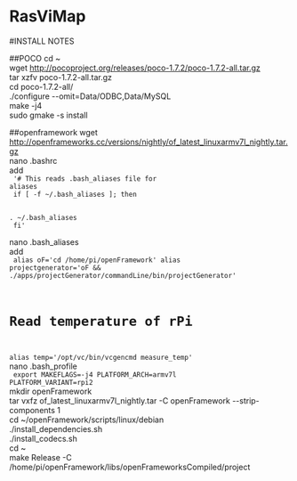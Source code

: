 # RasViMap
#INSTALL NOTES

##POCO
cd ~<br>
wget http://pocoproject.org/releases/poco-1.7.2/poco-1.7.2-all.tar.gz<br>
tar xzfv poco-1.7.2-all.tar.gz<br>
cd poco-1.7.2-all/<br>
./configure --omit=Data/ODBC,Data/MySQL<br>
make -j4<br>
sudo gmake -s install<br>

##openframework
wget http://openframeworks.cc/versions/nightly/of_latest_linuxarmv7l_nightly.tar.gz<br>
nano .bashrc<br>
add<br><code>
'# This reads .bash_aliases file for aliases<br>
if [ -f ~/.bash_aliases ]; then               <br>  
. ~/.bash_aliases<br>
fi'<br>
</code><br>
nano .bash_aliases<br>
add <br>
<code>
  alias oF='cd /home/pi/openFramework'
  alias projectgenerator='oF && ./apps/projectGenerator/commandLine/bin/projectGenerator'
  # Read temperature of rPi
  alias temp='/opt/vc/bin/vcgencmd measure_temp'
 </code><br>
nano .bash_profile<br>
<code>
export MAKEFLAGS=-j4 PLATFORM_ARCH=armv7l PLATFORM_VARIANT=rpi2
</code><br>
mkdir openFramework<br>
tar vxfz of_latest_linuxarmv7l_nightly.tar -C openFramework --strip-components 1<br>
cd ~/openFramework/scripts/linux/debian<br>
./install_dependencies.sh<br>
./install_codecs.sh<br>
cd ~<br>
make Release -C /home/pi/openFramework/libs/openFrameworksCompiled/project<br>
